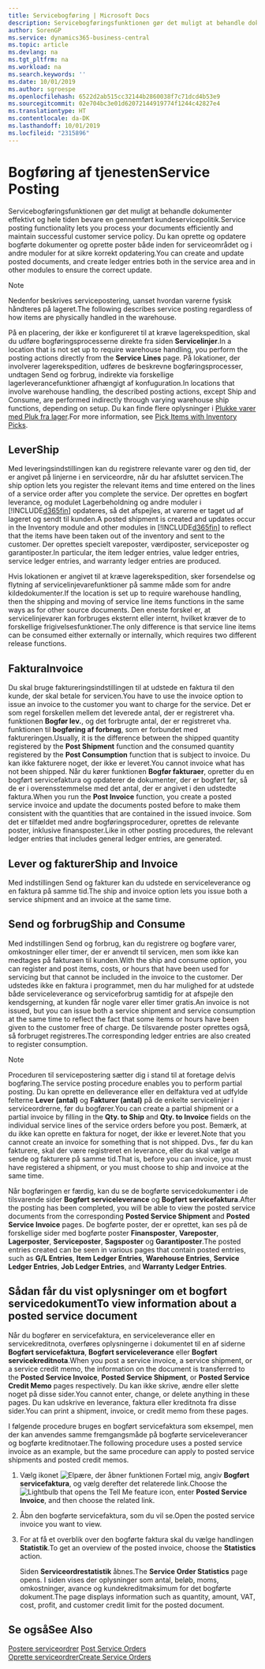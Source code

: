 ```yaml
---
title: Servicebogføring | Microsoft Docs
description: Servicebogføringsfunktionen gør det muligt at behandle dokumenter effektivt og hele tiden bevare en gennemført kundeservicepolitik. Du kan oprette og opdatere bogførte dokumenter og oprette poster både inden for serviceområdet og i andre moduler for at sikre korrekt opdatering.
author: SorenGP
ms.service: dynamics365-business-central
ms.topic: article
ms.devlang: na
ms.tgt_pltfrm: na
ms.workload: na
ms.search.keywords: ''
ms.date: 10/01/2019
ms.author: sgroespe
ms.openlocfilehash: 6522d2ab515cc32144b2860038f7c71dcd4b53e9
ms.sourcegitcommit: 02e704bc3e01d62072144919774f1244c42827e4
ms.translationtype: HT
ms.contentlocale: da-DK
ms.lasthandoff: 10/01/2019
ms.locfileid: "2315896"
---
```

# <a name="service-posting"></a><span data-ttu-id="ff639-104">Bogføring af tjenesten</span><span class="sxs-lookup"><span data-stu-id="ff639-104">Service Posting</span></span>
<span data-ttu-id="ff639-105">Servicebogføringsfunktionen gør det muligt at behandle dokumenter effektivt og hele tiden bevare en gennemført kundeservicepolitik.</span><span class="sxs-lookup"><span data-stu-id="ff639-105">Service posting functionality lets you process your documents efficiently and maintain successful customer service policy.</span></span> <span data-ttu-id="ff639-106">Du kan oprette og opdatere bogførte dokumenter og oprette poster både inden for serviceområdet og i andre moduler for at sikre korrekt opdatering.</span><span class="sxs-lookup"><span data-stu-id="ff639-106">You can create and update posted documents, and create ledger entries both in the service area and in other modules to ensure the correct update.</span></span>  

> [!NOTE]  
>  <span data-ttu-id="ff639-107">Nedenfor beskrives servicepostering, uanset hvordan varerne fysisk håndteres på lageret.</span><span class="sxs-lookup"><span data-stu-id="ff639-107">The following describes service posting regardless of how items are physically handled in the warehouse.</span></span>  
>   
>  <span data-ttu-id="ff639-108">På en placering, der ikke er konfigureret til at kræve lagerekspedition, skal du udføre bogføringsprocesserne direkte fra siden **Servicelinjer**.</span><span class="sxs-lookup"><span data-stu-id="ff639-108">In a location that is not set up to require warehouse handling, you perform the posting actions directly from the **Service Lines** page.</span></span> <span data-ttu-id="ff639-109">På lokationer, der involverer lagerekspedition, udføres de beskrevne bogføringsprocesser, undtagen Send og forbrug, indirekte via forskellige lagerleverancefunktioner afhængigt af konfuguration.</span><span class="sxs-lookup"><span data-stu-id="ff639-109">In locations that involve warehouse handling, the described posting actions, except Ship and Consume, are performed indirectly through varying warehouse ship functions, depending on setup.</span></span> <span data-ttu-id="ff639-110">Du kan finde flere oplysninger i [Plukke varer med Pluk fra lager](warehouse-how-to-pick-items-with-inventory-picks.md).</span><span class="sxs-lookup"><span data-stu-id="ff639-110">For more information, see [Pick Items with Inventory Picks](warehouse-how-to-pick-items-with-inventory-picks.md).</span></span>  

## <a name="ship"></a><span data-ttu-id="ff639-111">Lever</span><span class="sxs-lookup"><span data-stu-id="ff639-111">Ship</span></span>  
<span data-ttu-id="ff639-112">Med leveringsindstillingen kan du registrere relevante varer og den tid, der er angivet på linjerne i en serviceordre, når du har afsluttet servicen.</span><span class="sxs-lookup"><span data-stu-id="ff639-112">The ship option lets you register the relevant items and time entered on the lines of a service order after you complete the service.</span></span> <span data-ttu-id="ff639-113">Der oprettes en bogført leverance, og modulet Lagerbeholdning og andre moduler i [!INCLUDE[d365fin](includes/d365fin_md.md)] opdateres, så det afspejles, at varerne er taget ud af lageret og sendt til kunden.</span><span class="sxs-lookup"><span data-stu-id="ff639-113">A posted shipment is created and updates occur in the Inventory module and other modules in [!INCLUDE[d365fin](includes/d365fin_md.md)] to reflect that the items have been taken out of the inventory and sent to the customer.</span></span> <span data-ttu-id="ff639-114">Der oprettes specielt vareposter, værdiposter, serviceposter og garantiposter.</span><span class="sxs-lookup"><span data-stu-id="ff639-114">In particular, the item ledger entries, value ledger entries, service ledger entries, and warranty ledger entries are produced.</span></span>  

<span data-ttu-id="ff639-115">Hvis lokationen er angivet til at kræve lagerekspedition, sker forsendelse og flytning af servicelinjevarefunktioner på samme måde som for andre kildedokumenter.</span><span class="sxs-lookup"><span data-stu-id="ff639-115">If the location is set up to require warehouse handling, then the shipping and moving of service line items functions in the same ways as for other source documents.</span></span> <span data-ttu-id="ff639-116">Den eneste forskel er, at servicelinjevarer kan forbruges eksternt eller internt, hvilket kræver de to forskellige frigivelsesfunktioner.</span><span class="sxs-lookup"><span data-stu-id="ff639-116">The only difference is that service line items can be consumed either externally or internally, which requires two different release functions.</span></span>

## <a name="invoice"></a><span data-ttu-id="ff639-117">Faktura</span><span class="sxs-lookup"><span data-stu-id="ff639-117">Invoice</span></span>  
<span data-ttu-id="ff639-118">Du skal bruge faktureringsindstillingen til at udstede en faktura til den kunde, der skal betale for servicen.</span><span class="sxs-lookup"><span data-stu-id="ff639-118">You have to use the invoice option to issue an invoice to the customer you want to charge for the service.</span></span> <span data-ttu-id="ff639-119">Det er som regel forskellen mellem det leverede antal, der er registreret vha. funktionen **Bogfør lev.**, og det forbrugte antal, der er registreret vha. funktionen til **bogføring af forbrug**, som er forbundet med faktureringen.</span><span class="sxs-lookup"><span data-stu-id="ff639-119">Usually, it is the difference between the shipped quantity registered by the **Post Shipment** function and the consumed quantity registered by the **Post Consumption** function that is subject to invoice.</span></span> <span data-ttu-id="ff639-120">Du kan ikke fakturere noget, der ikke er leveret.</span><span class="sxs-lookup"><span data-stu-id="ff639-120">You cannot invoice what has not been shipped.</span></span> <span data-ttu-id="ff639-121">Når du kører funktionen **Bogfør fakturaer**, opretter du en bogført servicefaktura og opdaterer de dokumenter, der er bogført før, så de er i overensstemmelse med det antal, der er angivet i den udstedte faktura.</span><span class="sxs-lookup"><span data-stu-id="ff639-121">When you run the **Post Invoice** function, you create a posted service invoice and update the documents posted before to make them consistent with the quantities that are contained in the issued invoice.</span></span> <span data-ttu-id="ff639-122">Som det er tilfældet med andre bogføringsprocedurer, oprettes de relevante poster, inklusive finansposter.</span><span class="sxs-lookup"><span data-stu-id="ff639-122">Like in other posting procedures, the relevant ledger entries that includes general ledger entries, are generated.</span></span>  

## <a name="ship-and-invoice"></a><span data-ttu-id="ff639-123">Lever og fakturer</span><span class="sxs-lookup"><span data-stu-id="ff639-123">Ship and Invoice</span></span>  
<span data-ttu-id="ff639-124">Med indstillingen Send og fakturer kan du udstede en serviceleverance og en faktura på samme tid.</span><span class="sxs-lookup"><span data-stu-id="ff639-124">The ship and invoice option lets you issue both a service shipment and an invoice at the same time.</span></span>  

## <a name="ship-and-consume"></a><span data-ttu-id="ff639-125">Send og forbrug</span><span class="sxs-lookup"><span data-stu-id="ff639-125">Ship and Consume</span></span>  
<span data-ttu-id="ff639-126">Med indstillingen Send og forbrug, kan du registrere og bogføre varer, omkostninger eller timer, der er anvendt til servicen, men som ikke kan medtages på fakturaen til kunden.</span><span class="sxs-lookup"><span data-stu-id="ff639-126">With the ship and consume option, you can register and post items, costs, or hours that have been used for servicing but that cannot be included in the invoice to the customer.</span></span> <span data-ttu-id="ff639-127">Der udstedes ikke en faktura i programmet, men du har mulighed for at udstede både serviceleverance og serviceforbrug samtidig for at afspejle den kendsgerning, at kunden får nogle varer eller timer gratis.</span><span class="sxs-lookup"><span data-stu-id="ff639-127">An invoice is not issued, but you can issue both a service shipment and service consumption at the same time to reflect the fact that some items or hours have been given to the customer free of charge.</span></span> <span data-ttu-id="ff639-128">De tilsvarende poster oprettes også, så forbruget registreres.</span><span class="sxs-lookup"><span data-stu-id="ff639-128">The corresponding ledger entries are also created to register consumption.</span></span>  

> [!NOTE]  
>  <span data-ttu-id="ff639-129">Proceduren til servicepostering sætter dig i stand til at foretage delvis bogføring.</span><span class="sxs-lookup"><span data-stu-id="ff639-129">The service posting procedure enables you to perform partial posting.</span></span> <span data-ttu-id="ff639-130">Du kan oprette en delleverance eller en delfaktura ved at udfylde felterne **Lever (antal)** og **Fakturer (antal)** på de enkelte servicelinjer i serviceordrerne, før du bogfører.</span><span class="sxs-lookup"><span data-stu-id="ff639-130">You can create a partial shipment or a partial invoice by filling in the **Qty. to Ship** and **Qty. to Invoice** fields on the individual service lines of the service orders before you post.</span></span> <span data-ttu-id="ff639-131">Bemærk, at du ikke kan oprette en faktura for noget, der ikke er leveret.</span><span class="sxs-lookup"><span data-stu-id="ff639-131">Note that you cannot create an invoice for something that is not shipped.</span></span> <span data-ttu-id="ff639-132">Dvs., før du kan fakturere, skal der være registreret en leverance, eller du skal vælge at sende og fakturere på samme tid.</span><span class="sxs-lookup"><span data-stu-id="ff639-132">That is, before you can invoice, you must have registered a shipment, or you must choose to ship and invoice at the same time.</span></span>  

<span data-ttu-id="ff639-133">Når bogføringen er færdig, kan du se de bogførte servicedokumenter i de tilsvarende sider **Bogført serviceleverance** og **Bogført servicefaktura**.</span><span class="sxs-lookup"><span data-stu-id="ff639-133">After the posting has been completed, you will be able to view the posted service documents from the corresponding **Posted Service Shipment** and **Posted Service Invoice** pages.</span></span> <span data-ttu-id="ff639-134">De bogførte poster, der er oprettet, kan ses på de forskellige sider med bogførte poster **Finansposter**, **Vareposter**, **Lagerposter**, **Serviceposter**, **Sagsposter** og **Garantiposter**.</span><span class="sxs-lookup"><span data-stu-id="ff639-134">The posted entries created can be seen in various pages that contain posted entries, such as **G/L Entries**, **Item Ledger Entries**, **Warehouse Entries**, **Service Ledger Entries**, **Job Ledger Entries**, and **Warranty Ledger Entries**.</span></span>  

## <a name="to-view-information-about-a-posted-service-document"></a><span data-ttu-id="ff639-135">Sådan får du vist oplysninger om et bogført servicedokument</span><span class="sxs-lookup"><span data-stu-id="ff639-135">To view information about a posted service document</span></span>  
<span data-ttu-id="ff639-136">Når du bogfører en servicefaktura, en serviceleverance eller en servicekreditnota, overføres oplysningerne i dokumentet til en af siderne **Bogført servicefaktura**, **Bogført serviceleverance** eller **Bogført servicekreditnota**.</span><span class="sxs-lookup"><span data-stu-id="ff639-136">When you post a service invoice, a service shipment, or a service credit memo, the information on the document is transferred to the **Posted Service Invoice**, **Posted Service Shipment**, or **Posted Service Credit Memo** pages respectively.</span></span> <span data-ttu-id="ff639-137">Du kan ikke skrive, ændre eller slette noget på disse sider.</span><span class="sxs-lookup"><span data-stu-id="ff639-137">You cannot enter, change, or delete anything in these pages.</span></span> <span data-ttu-id="ff639-138">Du kan udskrive en leverance, faktura eller kreditnota fra disse sider.</span><span class="sxs-lookup"><span data-stu-id="ff639-138">You can print a shipment, invoice, or credit memo from these pages.</span></span>  

<span data-ttu-id="ff639-139">I følgende procedure bruges en bogført servicefaktura som eksempel, men der kan anvendes samme fremgangsmåde på bogførte serviceleverancer og bogførte kreditnotaer.</span><span class="sxs-lookup"><span data-stu-id="ff639-139">The following procedure uses a posted service invoice as an example, but the same procedure can apply to posted service shipments and posted credit memos.</span></span>  

1. <span data-ttu-id="ff639-140">Vælg ikonet ![Elpære, der åbner funktionen Fortæl mig](media/ui-search/search_small.png "Fortæl mig, hvad du vil foretage dig"), angiv **Bogført servicefaktura**, og vælg derefter det relaterede link.</span><span class="sxs-lookup"><span data-stu-id="ff639-140">Choose the ![Lightbulb that opens the Tell Me feature](media/ui-search/search_small.png "Tell me what you want to do") icon, enter **Posted Service Invoice**, and then choose the related link.</span></span>  
2. <span data-ttu-id="ff639-141">Åbn den bogførte servicefaktura, som du vil se.</span><span class="sxs-lookup"><span data-stu-id="ff639-141">Open the posted service invoice you want to view.</span></span>  
3. <span data-ttu-id="ff639-142">For at få et overblik over den bogførte faktura skal du vælge handlingen **Statistik**.</span><span class="sxs-lookup"><span data-stu-id="ff639-142">To get an overview of the posted invoice, choose the **Statistics** action.</span></span>  

    <span data-ttu-id="ff639-143">Siden **Serviceordrestatistik** åbnes.</span><span class="sxs-lookup"><span data-stu-id="ff639-143">The **Service Order Statistics** page opens.</span></span> <span data-ttu-id="ff639-144">I siden vises der oplysninger som antal, beløb, moms, omkostninger, avance og kundekreditmaksimum for det bogførte dokument.</span><span class="sxs-lookup"><span data-stu-id="ff639-144">The page displays information such as quantity, amount, VAT, cost, profit, and customer credit limit for the posted document.</span></span>

## <a name="see-also"></a><span data-ttu-id="ff639-145">Se også</span><span class="sxs-lookup"><span data-stu-id="ff639-145">See Also</span></span>  
<span data-ttu-id="ff639-146">[Postere serviceordrer](service-how-to-post-service-orders.md) </span><span class="sxs-lookup"><span data-stu-id="ff639-146">[Post Service Orders](service-how-to-post-service-orders.md) </span></span>  
[<span data-ttu-id="ff639-147">Oprette serviceordrer</span><span class="sxs-lookup"><span data-stu-id="ff639-147">Create Service Orders</span></span>](service-how-to-create-service-orders.md)
